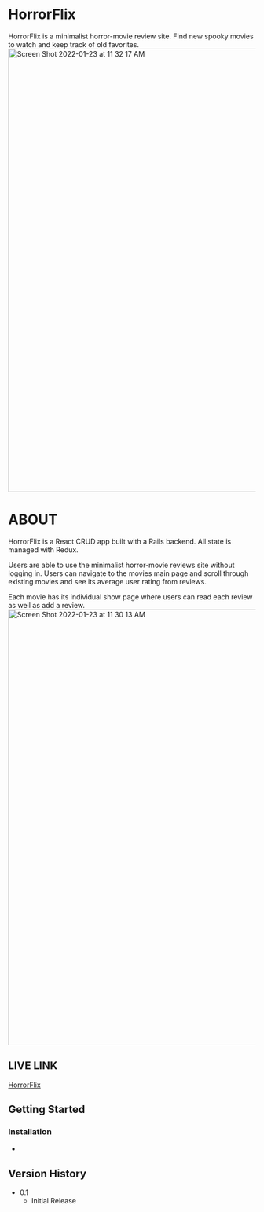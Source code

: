 #  HorrorFlix

HorrorFlix is a minimalist horror-movie review site. Find new spooky movies to watch and keep track of old favorites. <img width="903" alt="Screen Shot 2022-01-23 at 11 32 17 AM" src="https://user-images.githubusercontent.com/38967615/150688236-d784a8e2-10b4-4416-91ac-931caa4ce5b5.png">


#  ABOUT

HorrorFlix is a React CRUD app built with a Rails backend. All state is managed with Redux.

Users are able to use the minimalist horror-movie reviews site without logging in. Users can navigate to the movies main page and scroll through existing movies and see its average user rating from reviews. 

Each movie has its individual show page where users can read each review as well as add a review. 
<img width="888" alt="Screen Shot 2022-01-23 at 11 30 13 AM" src="https://user-images.githubusercontent.com/38967615/150688243-2e8300fb-580c-40ad-a320-89f0b9790492.png">


## LIVE LINK
[HorrorFlix](https://scarymovies.netlify.app/)


## Getting Started

### Installation

* 


## Version History

* 0.1
    * Initial Release

